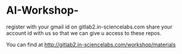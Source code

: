 # AI-Workshop-
register with your gmail id on gitlab2.in-sciencelabs.com
share your account id with us so that we can give u access to these repos.

You can find at http://gitlab2.in-sciencelabs.com/workshop/materials
